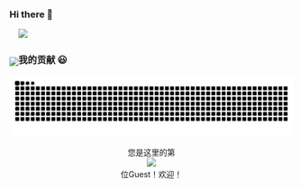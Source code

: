 ### Hi there 👋
    
<p align="center">
    <div display="flex">
  <a href="https://github.com/xiaoji235">
    <img src="https://github-readme-stats.vercel.app/api?username=xiaoji235&theme=gruvbox&show_icons=true" style="max-width: 100%;display: flex;float: left;margin-top: 50px;"/>
    <!--<img src="https://cdn.staticaly.com/gh/xiaoji235/xiaoji235/main/ralsei.gif" width="300px">-->
  </a>
  <a href="https://github.com/xiaoji235">
    <img src="https://cdn.staticaly.com/gh/xiaoji235/xiaoji235/main/ralsei.gif" style="width:300px">
  </a>
    </div>
</p>
  
### 我的贡献 😃
  <p align="center">
    <a href="https://github.com/marketplace/actions/generate-snake-game-from-github-contribution-grid">
    <img src="https://raw.githubusercontent.com/xiaoji235/xiaoji235/output/github-contribution-grid-snake.svg" 
       alt="Contribution eating Snake" />
    </a>
  </p>

<p align="center"> 
  您是这里的第<br>
  <img src="https://profile-counter.glitch.me/xiaoji235/count.svg" /><br>
    位Guest！欢迎！
</p>
